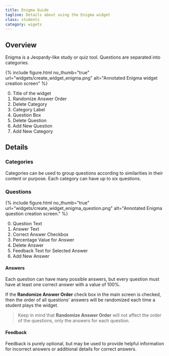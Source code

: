 ```yaml
---
title: Enigma Guide
tagline: Details about using the Enigma widget
class: students
category: wigets
---
```

## Overview

Enigma is a Jeopardy-like study or quiz tool. Questions are separated into categories.

{% include figure.html
	no_thumb="true"
	url="widgets/create_widget_enigma.png"
	alt="Annotated Enigma widget creation screen"
%}

0. Title of the widget
0. Randomize Answer Order
0. Delete Category
0. Category Label
0. Question Box
0. Delete Question
0. Add New Question
0. Add New Category

## Details

### Categories

Categories can be used to group questions according to similarities in their content or purpose.  Each category can have up to six questions.

### Questions

{% include figure.html
	no_thumb="true"
	url="widgets/create_widget_enigma_question.png"
	alt="Annotated Enigma question creation screen."
%}

0. Question Text
0. Answer Text
0. Correct Answer Checkbox
0. Percentage Value for Answer
0. Delete Answer
0. Feedback Text for Selected Answer
0. Add New Answer

#### Answers

Each question can have many possible answers, but every question must have at least one correct answer with a value of 100%.

If the **Randomize Answer Order** check box in the main screen is checked, then the order of all questions' answers will be randomized each time a student plays the widget.

> Keep in mind that <strong>Randomize Answer Order</strong> will not affect the order of the questions, only the answers for each question.

#### Feedback

Feedback is purely optional, but may be used to provide helpful information for incorrect answers or additional details for correct answers.

